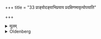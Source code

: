 +++
title = "33 प्राङ्वोदङ्वाभिप्रयाय प्रदक्षिणमावृत्योपयाति"

+++

<details><summary>मूलम्</summary>

प्राङ्वोदङ्वाभिप्रयाय प्रदक्षिणमावृत्योपयाति ३३
</details>

<details><summary>Oldenberg</summary>

33. Having driven (some distance) in an easterly or northerly direction, he turns round from left to right and comes back (to his teacher).
</details>
